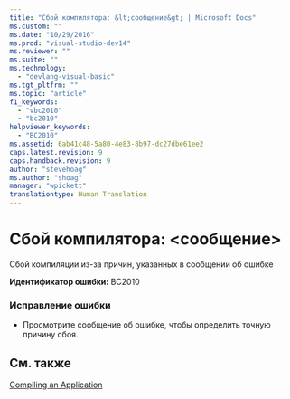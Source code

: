 ```yaml
---
title: "Сбой компилятора: &lt;сообщение&gt; | Microsoft Docs"
ms.custom: ""
ms.date: "10/29/2016"
ms.prod: "visual-studio-dev14"
ms.reviewer: ""
ms.suite: ""
ms.technology: 
  - "devlang-visual-basic"
ms.tgt_pltfrm: ""
ms.topic: "article"
f1_keywords: 
  - "vbc2010"
  - "bc2010"
helpviewer_keywords: 
  - "BC2010"
ms.assetid: 6ab41c48-5a80-4e83-8b97-dc27dbe61ee2
caps.latest.revision: 9
caps.handback.revision: 9
author: "stevehoag"
ms.author: "shoag"
manager: "wpickett"
translationtype: Human Translation
---
```

# Сбой компилятора: &lt;сообщение&gt;
Сбой компиляции из\-за причин, указанных в сообщении об ошибке  
  
 **Идентификатор ошибки:** BC2010  
  
### Исправление ошибки  
  
-   Просмотрите сообщение об ошибке, чтобы определить точную причину сбоя.  
  
## См. также  
 [Compiling an Application](http://msdn.microsoft.com/ru-ru/842d4132-cdb3-4c0f-a25f-405322751018)